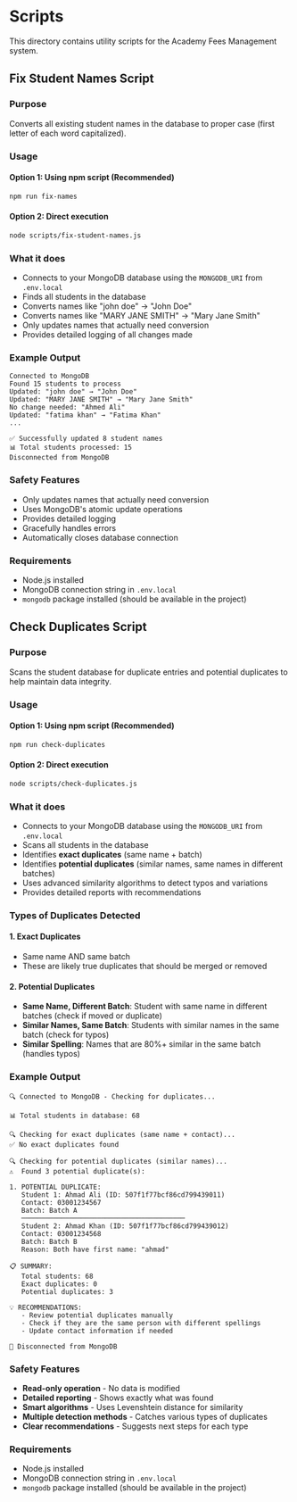 # Scripts

This directory contains utility scripts for the Academy Fees Management system.

## Fix Student Names Script

### Purpose
Converts all existing student names in the database to proper case (first letter of each word capitalized).

### Usage

#### Option 1: Using npm script (Recommended)
```bash
npm run fix-names
```

#### Option 2: Direct execution
```bash
node scripts/fix-student-names.js
```

### What it does
- Connects to your MongoDB database using the `MONGODB_URI` from `.env.local`
- Finds all students in the database
- Converts names like "john doe" → "John Doe"
- Converts names like "MARY JANE SMITH" → "Mary Jane Smith"
- Only updates names that actually need conversion
- Provides detailed logging of all changes made

### Example Output
```
Connected to MongoDB
Found 15 students to process
Updated: "john doe" → "John Doe"
Updated: "MARY JANE SMITH" → "Mary Jane Smith"
No change needed: "Ahmed Ali"
Updated: "fatima khan" → "Fatima Khan"
...

✅ Successfully updated 8 student names
📊 Total students processed: 15
Disconnected from MongoDB
```

### Safety Features
- Only updates names that actually need conversion
- Uses MongoDB's atomic update operations
- Provides detailed logging
- Gracefully handles errors
- Automatically closes database connection

### Requirements
- Node.js installed
- MongoDB connection string in `.env.local`
- `mongodb` package installed (should be available in the project)

## Check Duplicates Script

### Purpose
Scans the student database for duplicate entries and potential duplicates to help maintain data integrity.

### Usage

#### Option 1: Using npm script (Recommended)
```bash
npm run check-duplicates
```

#### Option 2: Direct execution
```bash
node scripts/check-duplicates.js
```

### What it does
- Connects to your MongoDB database using the `MONGODB_URI` from `.env.local`
- Scans all students in the database
- Identifies **exact duplicates** (same name + batch)
- Identifies **potential duplicates** (similar names, same names in different batches)
- Uses advanced similarity algorithms to detect typos and variations
- Provides detailed reports with recommendations

### Types of Duplicates Detected

#### 1. Exact Duplicates
- Same name AND same batch
- These are likely true duplicates that should be merged or removed

#### 2. Potential Duplicates
- **Same Name, Different Batch**: Student with same name in different batches (check if moved or duplicate)
- **Similar Names, Same Batch**: Students with similar names in the same batch (check for typos)
- **Similar Spelling**: Names that are 80%+ similar in the same batch (handles typos)

### Example Output
```
🔍 Connected to MongoDB - Checking for duplicates...

📊 Total students in database: 68

🔍 Checking for exact duplicates (same name + contact)...
✅ No exact duplicates found

🔍 Checking for potential duplicates (similar names)...
⚠️  Found 3 potential duplicate(s):

1. POTENTIAL DUPLICATE:
   Student 1: Ahmad Ali (ID: 507f1f77bcf86cd799439011)
   Contact: 03001234567
   Batch: Batch A
   ─────────────────────────────────────────
   Student 2: Ahmad Khan (ID: 507f1f77bcf86cd799439012)
   Contact: 03001234568
   Batch: Batch B
   Reason: Both have first name: "ahmad"

📋 SUMMARY:
   Total students: 68
   Exact duplicates: 0
   Potential duplicates: 3

💡 RECOMMENDATIONS:
   - Review potential duplicates manually
   - Check if they are the same person with different spellings
   - Update contact information if needed

🔌 Disconnected from MongoDB
```

### Safety Features
- **Read-only operation** - No data is modified
- **Detailed reporting** - Shows exactly what was found
- **Smart algorithms** - Uses Levenshtein distance for similarity
- **Multiple detection methods** - Catches various types of duplicates
- **Clear recommendations** - Suggests next steps for each type

### Requirements
- Node.js installed
- MongoDB connection string in `.env.local`
- `mongodb` package installed (should be available in the project)
